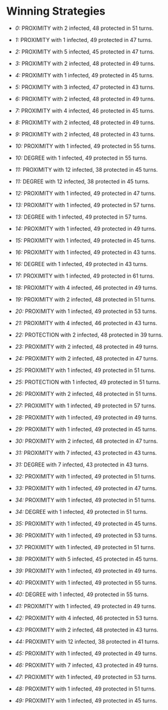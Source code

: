 # Winning Strategies

* _0:_ PROXIMITY with 2 infected, 48 protected in 51 turns.


* _1:_ PROXIMITY with 1 infected, 49 protected in 47 turns.


* _2:_ PROXIMITY with 5 infected, 45 protected in 47 turns.


* _3:_ PROXIMITY with 2 infected, 48 protected in 49 turns.


* _4:_ PROXIMITY with 1 infected, 49 protected in 45 turns.


* _5:_ PROXIMITY with 3 infected, 47 protected in 43 turns.


* _6:_ PROXIMITY with 2 infected, 48 protected in 49 turns.


* _7:_ PROXIMITY with 4 infected, 46 protected in 45 turns.


* _8:_ PROXIMITY with 2 infected, 48 protected in 49 turns.


* _9:_ PROXIMITY with 2 infected, 48 protected in 43 turns.


* _10:_ PROXIMITY with 1 infected, 49 protected in 55 turns.


* _10:_ DEGREE with 1 infected, 49 protected in 55 turns.


* _11:_ PROXIMITY with 12 infected, 38 protected in 45 turns.


* _11:_ DEGREE with 12 infected, 38 protected in 45 turns.


* _12:_ PROXIMITY with 1 infected, 49 protected in 47 turns.


* _13:_ PROXIMITY with 1 infected, 49 protected in 57 turns.


* _13:_ DEGREE with 1 infected, 49 protected in 57 turns.


* _14:_ PROXIMITY with 1 infected, 49 protected in 49 turns.


* _15:_ PROXIMITY with 1 infected, 49 protected in 45 turns.


* _16:_ PROXIMITY with 1 infected, 49 protected in 43 turns.


* _16:_ DEGREE with 1 infected, 49 protected in 43 turns.


* _17:_ PROXIMITY with 1 infected, 49 protected in 61 turns.


* _18:_ PROXIMITY with 4 infected, 46 protected in 49 turns.


* _19:_ PROXIMITY with 2 infected, 48 protected in 51 turns.


* _20:_ PROXIMITY with 1 infected, 49 protected in 53 turns.


* _21:_ PROXIMITY with 4 infected, 46 protected in 43 turns.


* _22:_ PROTECTION with 2 infected, 48 protected in 39 turns.


* _23:_ PROXIMITY with 2 infected, 48 protected in 49 turns.


* _24:_ PROXIMITY with 2 infected, 48 protected in 47 turns.


* _25:_ PROXIMITY with 1 infected, 49 protected in 51 turns.


* _25:_ PROTECTION with 1 infected, 49 protected in 51 turns.


* _26:_ PROXIMITY with 2 infected, 48 protected in 51 turns.


* _27:_ PROXIMITY with 1 infected, 49 protected in 57 turns.


* _28:_ PROXIMITY with 1 infected, 49 protected in 49 turns.


* _29:_ PROXIMITY with 1 infected, 49 protected in 45 turns.


* _30:_ PROXIMITY with 2 infected, 48 protected in 47 turns.


* _31:_ PROXIMITY with 7 infected, 43 protected in 43 turns.


* _31:_ DEGREE with 7 infected, 43 protected in 43 turns.


* _32:_ PROXIMITY with 1 infected, 49 protected in 51 turns.


* _33:_ PROXIMITY with 1 infected, 49 protected in 47 turns.


* _34:_ PROXIMITY with 1 infected, 49 protected in 51 turns.


* _34:_ DEGREE with 1 infected, 49 protected in 51 turns.


* _35:_ PROXIMITY with 1 infected, 49 protected in 45 turns.


* _36:_ PROXIMITY with 1 infected, 49 protected in 53 turns.


* _37:_ PROXIMITY with 1 infected, 49 protected in 51 turns.


* _38:_ PROXIMITY with 5 infected, 45 protected in 45 turns.


* _39:_ PROXIMITY with 1 infected, 49 protected in 49 turns.


* _40:_ PROXIMITY with 1 infected, 49 protected in 55 turns.


* _40:_ DEGREE with 1 infected, 49 protected in 55 turns.


* _41:_ PROXIMITY with 1 infected, 49 protected in 49 turns.


* _42:_ PROXIMITY with 4 infected, 46 protected in 53 turns.


* _43:_ PROXIMITY with 2 infected, 48 protected in 43 turns.


* _44:_ PROXIMITY with 12 infected, 38 protected in 41 turns.


* _45:_ PROXIMITY with 1 infected, 49 protected in 49 turns.


* _46:_ PROXIMITY with 7 infected, 43 protected in 49 turns.


* _47:_ PROXIMITY with 1 infected, 49 protected in 53 turns.


* _48:_ PROXIMITY with 1 infected, 49 protected in 51 turns.


* _49:_ PROXIMITY with 1 infected, 49 protected in 45 turns.


